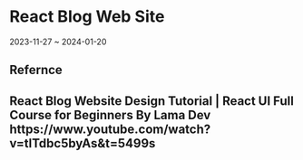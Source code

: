 <h1>React Blog Web Site</h1>

2023-11-27 ~ 2024-01-20

<h2>Refernce<h2>
React Blog Website Design Tutorial | React UI Full Course for Beginners 
By Lama Dev
https://www.youtube.com/watch?v=tlTdbc5byAs&t=5499s
